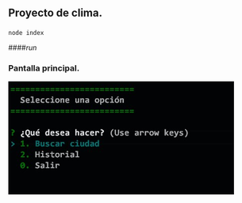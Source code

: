 ## Proyecto de clima. 
`node index`

 ####_run_ 
### Pantalla principal.
![image]( ./images/paginaPrincipal.jpg)